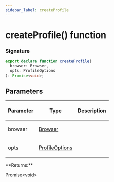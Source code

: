 ```yaml
---
sidebar_label: createProfile
---
```


# createProfile() function

### Signature

```typescript
export declare function createProfile(
  browser: Browser,
  opts: ProfileOptions
): Promise<void>;
```

## Parameters

<table><thead><tr><th>

Parameter

</th><th>

Type

</th><th>

Description

</th></tr></thead>
<tbody><tr><td>

browser

</td><td>

[Browser](./browsers.browser.md)

</td><td>

</td></tr>
<tr><td>

opts

</td><td>

[ProfileOptions](./browsers.profileoptions.md)

</td><td>

</td></tr>
</tbody></table>
**Returns:**

Promise&lt;void&gt;
